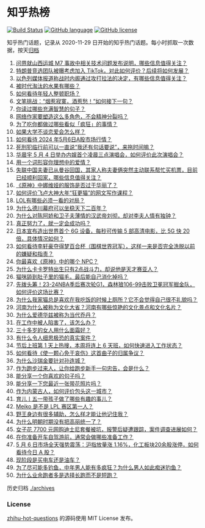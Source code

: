 # 知乎热榜
[![Build Status](https://github.com/ToWeLong/zhihu-hot-questions/workflows/CI/badge.svg)](https://github.com/ToWeLong/zhihu-hot-questions/actions)
[![GitHub language](https://img.shields.io/badge/language-golang-orange.svg)](https://golang.org/)
[![GitHub license](https://img.shields.io/github/license/ToWeLong/zhihu-hot-questions)](https://github.com/ToWeLong/zhihu-hot-questions/blob/main/LICENSE)

知乎热门话题，记录从 2020-11-29 日开始的知乎热门话题。每小时抓取一次数据，按天[归档](./archives)

<!-- BEGIN -->

1. [问界就山西运城 M7 事故中相关技术问题发布说明，哪些信息值得关注？](https://www.zhihu.com/question/655131747)
1. [特朗普竞选团队被曝考虑加入 TikTok，对此如何评价？后续将如何发展？](https://www.zhihu.com/question/655139351)
1. [以色列媒体报道称战时内阁通过攻打拉法的决定，有哪些信息值得关注？](https://www.zhihu.com/question/655152661)
1. [被时代淘汰的水果有哪些？](https://www.zhihu.com/question/646904142)
1. [如何看待年轻人整顿职场？](https://www.zhihu.com/question/654715640)
1. [文笔挑战：“烟惹寂寞，酒惹愁！”如何接下一句？](https://www.zhihu.com/question/655086114)
1. [你读过哪些充满智慧的句子？](https://www.zhihu.com/question/655071387)
1. [网络作家要塑造这么多角色，不会精神分裂吗？](https://www.zhihu.com/question/655053849)
1. [为了吃你都做过哪些看似「疯狂」的事情？](https://www.zhihu.com/question/653432327)
1. [如果大学不谈恋爱会怎么样？](https://www.zhihu.com/question/654110033)
1. [如何看待 2024 年5月6日A股市场行情？](https://www.zhihu.com/question/655106176)
1. [死刑犯临行前可以一直说“我还有句话要说”，来拖时间嘛？](https://www.zhihu.com/question/636100960)
1. [华晨宇 5 月 4 日举办内娱首个凌晨三点演唱会，如何评价此次演唱会？](https://www.zhihu.com/question/654856198)
1. [用一个词形容你理想中的爱情？](https://www.zhihu.com/question/652985185)
1. [失联中国夫妻已从曼谷回国，其家人称夫妻俩突然主动联系帮忙买机票，目前已经顺利回家，哪些信息值得关注？](https://www.zhihu.com/question/655097316)
1. [《原神》中娜维娅的服饰是否过于华丽了？](https://www.zhihu.com/question/655033505)
1. [如何评价飞卢大神大年“狂更猫”的网文写作课程？](https://www.zhihu.com/question/654714286)
1. [LOL有哪些必须一看的对局？](https://www.zhihu.com/question/653638510)
1. [为什么德川幕府可以坐稳天下二百年？](https://www.zhihu.com/question/486590147)
1. [为什么对陈阿娇和卫子夫薄情的汉武帝刘彻，却对李夫人情有独钟？](https://www.zhihu.com/question/497100821)
1. [真正努力了，就一定会成功吗？](https://www.zhihu.com/question/651075491)
1. [日本宣布造出世界首个 6G 设备，每秒可传输 5 部高清电影，比 5G 快 20 倍，具体情况如何？](https://www.zhihu.com/question/655121874)
1. [如何看待李轩豪夺得梦百合杯（围棋世界冠军），这样一来是否完全洗脱以前的嫌疑和指责？](https://www.zhihu.com/question/654956915)
1. [你最喜欢《原神》中的哪个 NPC？](https://www.zhihu.com/question/563594013)
1. [为什么卡卡罗特出生只有2点战斗力，却说他是天才赛亚人？](https://www.zhihu.com/question/39707398)
1. [猫咪舔到肚子里的猫毛，最后能自己消化掉吗？](https://www.zhihu.com/question/654798836)
1. [先拨头筹！23-24NBA季后赛次轮G1，森林狼106-99击败卫冕冠军掘金队，如何评价这场比赛？](https://www.zhihu.com/question/655012853)
1. [为什么我家猫总是喜欢在我吃饭的时候上厕所？它不会觉得自己很不礼貌吗？](https://www.zhihu.com/question/650460758)
1. [河南为什么被称为文化大省？河南有哪些惊艳的文化景点和文化名片？](https://www.zhihu.com/question/614018523)
1. [为什么爱德华兹被称为当代乔丹？](https://www.zhihu.com/question/655034869)
1. [在工作中被人陷害了，该怎么办？](https://www.zhihu.com/question/579832280)
1. [三十多岁的女人用什么面霜好？](https://www.zhihu.com/question/650870081)
1. [有什么令人细思极恐的真实案件？](https://www.zhihu.com/question/334828112)
1. [节后上班第 1 天上热搜，本周将连上 6 天班，如何快速进入工作状态？](https://www.zhihu.com/question/655103898)
1. [如何看待《使一颗心免于哀伤》这首曲子的归属争议？](https://www.zhihu.com/question/654964360)
1. [为什么沙瑞金要针对孙连城？](https://www.zhihu.com/question/654484486)
1. [作为跑步过来人，让你给跑步新手一句忠告，会是什么？](https://www.zhihu.com/question/653972003)
1. [能分享一个你喜欢的句子吗？](https://www.zhihu.com/question/655040664)
1. [能分享一下您最近一张带花照片吗？](https://www.zhihu.com/question/654948121)
1. [作为内蒙古人，如何评价包头这一城市？](https://www.zhihu.com/question/645835671)
1. [育儿丨五一带孩子做了哪些有趣的事儿？](https://www.zhihu.com/question/654998338)
1. [Meiko 是不是 LPL 赛区第一人？](https://www.zhihu.com/question/652943382)
1. [野王身边有很多辅助，怎么样才能让他记住我？](https://www.zhihu.com/question/414920790)
1. [为什么明朝时期没有把高丽统一了？](https://www.zhihu.com/question/536400442)
1. [女子花 7700 元网购迪士尼套餐被坑，报警后疑遭跟踪，案件调查进展如何？](https://www.zhihu.com/question/654776511)
1. [在你准备开车自驾游前，通常会做哪些准备工作？](https://www.zhihu.com/question/654932380)
1. [5 月 6 日市场全天强势震荡：沪指放量涨 1.16%，化工板块20余股涨停，如何看待今日 A 股？](https://www.zhihu.com/question/655099358)
1. [现阶段是买电车还是油车？](https://www.zhihu.com/question/651015812)
1. [为了尽可能多钓鱼，中年男人能有多疯狂？为什么男人如此痴迷钓鱼？](https://www.zhihu.com/question/653305688)
1. [为什么业余跑者多是选择长跑而不是短跑？](https://www.zhihu.com/question/654559299)

<!-- END -->

历史归档 [./archives](./archives)


### License
[zhihu-hot-questions](https://github.com/towelong/zhihu-hot-questions) 的源码使用 MIT License 发布。